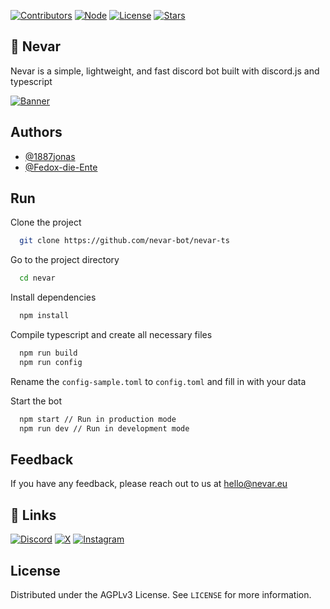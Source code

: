 [![Contributors][contributors-shield]][contributors-url]
[![Node][node-shield]][node-url]
[![License][license-shield]][license-url]
[![Stars][stars-shield]][stars-url]

## 🚀 Nevar
Nevar is a simple, lightweight, and fast discord bot built with discord.js and typescript

[![Banner][banner-url]][website-url]


## Authors
- [@1887jonas](https://www.github.com/1887jonas)
- [@Fedox-die-Ente](https://www.github.com/Fedox-die-Ente)

## Run
Clone the project
```bash
  git clone https://github.com/nevar-bot/nevar-ts
```

Go to the project directory
```bash
  cd nevar
```

Install dependencies
```bash
  npm install
```

Compile typescript and create all necessary files
```bash
  npm run build
  npm run config
```
Rename the `config-sample.toml` to `config.toml` and fill in with your data

Start the bot
```bash
  npm start // Run in production mode
  npm run dev // Run in development mode
```

## Feedback
If you have any feedback, please reach out to us at [hello@nevar.eu](mailto:hello@nevar.eu)

## 🔗 Links
[![Discord][discord-shield]][discord-url]
[![X][x-shield]][x-url]
[![Instagram][instagram-shield]][instagram-url]

## License
Distributed under the AGPLv3 License. See `LICENSE` for more information.

[contributors-shield]: https://img.shields.io/github/contributors/nevar-bot/nevar-ts.svg?style=for-the-badge
[contributors-url]: https://github.com/nevar-bot/nevar-ts/graphs/contributors
[node-shield]:https://img.shields.io/badge/NODE-%3E%3D%2020.0.0-2?style=for-the-badge&color=c634f7
[node-url]:https://node.js.org
[license-shield]: https://img.shields.io/github/license/nevar-bot/nevar-ts.svg?style=for-the-badge
[license-url]:https://choosealicense.com/licenses/agpl-3.0/
[stars-shield]:https://img.shields.io/github/stars/nevar-bot/nevar-ts.svg?style=for-the-badge
[stars-url]:https://github.com/nevar-bot/nevar-ts/stargazers
[banner-url]:https://i.imgur.com/AwsvHQ5.png
[website-url]:https://nevar.eu
[instagram-shield]:https://img.shields.io/badge/instagram-E1306C?style=for-the-badge&logo=instagram&logoColor=white
[instagram-url]:https://instagram.com/nevar_eu
[x-shield]:https://img.shields.io/badge/X-000000?style=for-the-badge&logo=twitter&logoColor=white
[x-url]:https://x.com/nevar_eu
[discord-shield]:https://img.shields.io/badge/discord-5865F2?style=for-the-badge&logo=discord&logoColor=white
[discord-url]:https://nevar.eu/support